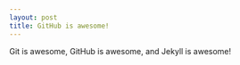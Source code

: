 ```yaml
---
layout: post
title: GitHub is awesome!
---
```


Git is awesome, GitHub is awesome, and Jekyll is awesome!
